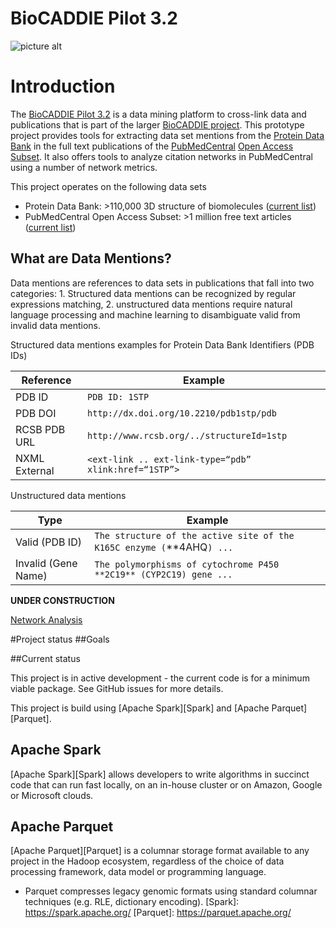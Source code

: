 BioCADDIE Pilot 3.2
====

![picture alt](https://github.com/rcsb/BioCaddiePilot32/blob/master/src/main/resources/biocaddie-logo.png)

# Introduction

The [BioCADDIE Pilot 3.2](https://biocaddie.org/group/pilot-project/pilot-project-3-2-development-citation-and-data-access-metrics-applied-rcsb/) is a data mining platform to cross-link data and publications that is part of the larger [BioCADDIE project](https://biocaddie.org/). This prototype project provides tools for extracting data set mentions from the [Protein Data Bank](http://www.rcsb.org/) in the full text publications of the [PubMedCentral](http://www.ncbi.nlm.nih.gov/pmc/) [Open Access Subset](http://www.ncbi.nlm.nih.gov/pmc/tools/openftlist/). It also offers tools to analyze citation networks in PubMedCentral using a number of network metrics.

This project operates on the following data sets

* Protein Data Bank: >110,000 3D structure of biomolecules ([current list](http://www.rcsb.org/pdb/results/results.do?qrid=E5798DC6&tabtoshow=Current))
* PubMedCentral Open Access Subset: >1 million free text articles ([current list](http://www.ncbi.nlm.nih.gov/pmc/?term=open+access[filter]))

## What are Data Mentions?

Data mentions are references to data sets in publications that fall into two categories: 1. Structured data mentions can be recognized by regular expressions matching, 2. unstructured data mentions require natural language processing and machine learning to disambiguate valid from invalid data mentions.

Structured data mentions examples for Protein Data Bank Identifiers (PDB IDs)

Reference     | Example
------------- |---------
PDB ID        | `PDB ID: 1STP`
PDB DOI       | `http://dx.doi.org/10.2210/pdb1stp/pdb`
RCSB PDB URL  | `http://www.rcsb.org/../structureId=1stp`
NXML External | `<ext-link .. ext-link-type=“pdb” xlink:href=“1STP”>`


Unstructured data mentions

Type                | Example
------------------- | -------------
Valid (PDB ID)      | `The structure of the active site of the K165C enzyme (`**4AHQ`) ...`
Invalid (Gene Name) | `The polymorphisms of cytochrome P450 **2C19** (CYP2C19) gene ...`



**UNDER CONSTRUCTION**

[Network Analysis](https://github.com/rcsb/BioCaddiePilot32/blob/master/src/main/java/NetworkAnalysis.md)

#Project status
##Goals

<!---
    Provide an R package that hooks up the Genomics APIs to all of the other great existing R tools for biology. This package should be consumable by R developers.
    In addition, for non-developers, provide many Read and Variant analysis samples that can easily be run on API data without requiring a lot of prior biology or cs knowledge.
-->

##Current status

This project is in active development - the current code is for a minimum viable package. See GitHub issues for more details.

This project is build using [Apache Spark][Spark] and [Apache Parquet][Parquet].

## Apache Spark

[Apache Spark][Spark] allows developers to write algorithms in succinct code that can run fast locally, on an in-house cluster or on Amazon, Google or Microsoft clouds. 

## Apache Parquet

[Apache Parquet][Parquet] is a columnar storage format available to any project in the Hadoop ecosystem, regardless of the choice of data processing framework, data model or programming language.

- Parquet compresses legacy genomic formats using standard columnar techniques (e.g. RLE, dictionary encoding). 
[Spark]: https://spark.apache.org/
[Parquet]: https://parquet.apache.org/

